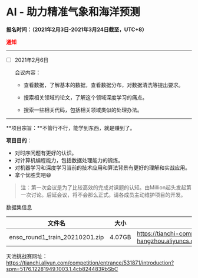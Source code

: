 # AI - 助力精准气象和海洋预测
**报名时间：（2021年2月3日-2021年3月24日截至，UTC+8）**

<font color="red">**通知**</font>

---------

- [ ] 2021年2月6日

  会议内容：

  - 查看数据，了解基本的数据，查看数据分布，对数据清洗等提出要求。

  - 搜索相关领域的论文，了解这个领域深度学习的痛点。

  - 搜索一些相关代码，包括相关领域类似的处理办法。

------

**项目宗旨：**不管行不行，能学到东西，就是赚到了。

**项目目的**：

- 对时序问题有更好的认识。
- 对计算机编程能力，包括数据处理能力的锻炼。
- 对机器学习和深度学习当前的技术应用和算法背景有更好的理解和实战应用。
- 拿个优胜奖吧:smile:



> 注：第一次会议是为了比较高效的完成对课题的认知。由Million起头发起第一次讨论。后延会议，将不会那么正式。请各成员主动维护项目的开发。




数据集信息

| 文件名                         | 大小   | 链接                                                         | MD5                              |
| ------------------------------ | ------ | ------------------------------------------------------------ | -------------------------------- |
| enso_round1_train_20210201.zip | 4.07GB | https://tianchi-competition.oss-cn-hangzhou.aliyuncs.com/531871/enso_round1_train_20210201.zip | 14a1481b2e8b596650650cbf78e8bb08 |

天池挑战赛网址：https://tianchi.aliyun.com/competition/entrance/531871/introduction?spm=5176.12281949.1003.1.4cb824483RbSbC